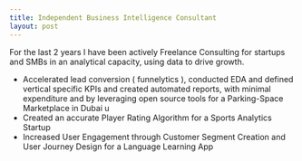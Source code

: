 ```yaml
---
title: Independent Business Intelligence Consultant
layout: post
---
```


For the last 2 years I have been actively Freelance Consulting for startups and SMBs in an analytical capacity, using data to drive growth.

<ul>
   <li>Accelerated lead conversion ( funnelytics ), conducted EDA and defined vertical specific KPIs and created automated reports, with minimal expenditure and by leveraging open source tools for a Parking-Space Marketplace in Dubai u</li>
  <li>Created an accurate Player Rating Algorithm for a Sports Analytics Startup </li>
  <li>Increased User Engagement through Customer Segment Creation and User Journey Design for a Language Learning App</li>
  
</ul>
